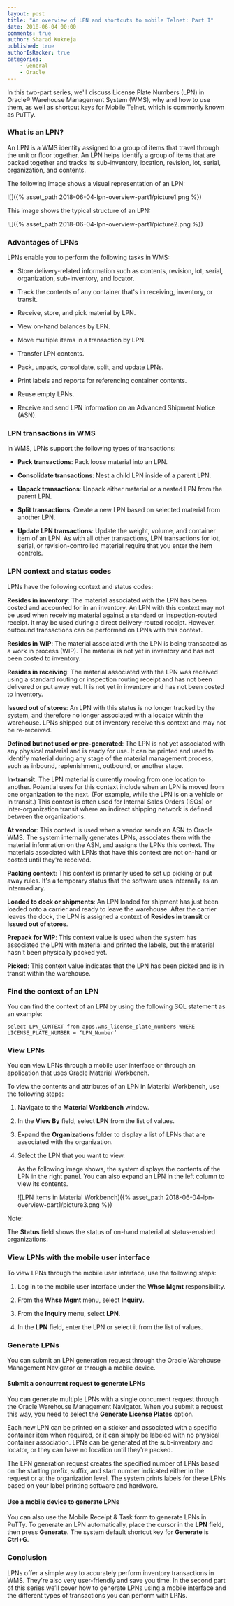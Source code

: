 ```yaml
---
layout: post
title: "An overview of LPN and shortcuts to mobile Telnet: Part I"
date: 2018-06-04 00:00
comments: true
author: Sharad Kukreja
published: true
authorIsRacker: true
categories:
    - General
    - Oracle
---
```


In this two-part series, we'll discuss License Plate Numbers (LPN) in
Oracle&reg; Warehouse Management System (WMS), why and how to use them, as
well as shortcut keys for Mobile Telnet, which is commonly known as PuTTy.

<!-- more -->

### What is an LPN?

An LPN is a WMS identity assigned to a group of items that travel through the
unit or floor together. An LPN helps identify a group of items that are packed
together and tracks its sub-inventory, location, revision, lot, serial,
organization, and contents.

The following image shows a visual representation of an LPN:

![]({% asset_path 2018-06-04-lpn-overview-part1/picture1.png %})

This image shows the typical structure of an LPN:

![]({% asset_path 2018-06-04-lpn-overview-part1/picture2.png %})

### Advantages of LPNs

LPNs enable you to perform the following tasks in WMS:

* Store delivery-related information such as contents, revision, lot, serial,
  organization, sub-inventory, and locator.

* Track the contents of any container that's in receiving, inventory, or
  transit.

* Receive, store, and pick material by LPN.

* View on-hand balances by LPN.

* Move multiple items in a transaction by LPN.

* Transfer LPN contents.

* Pack, unpack, consolidate, split, and update LPNs.

* Print labels and reports for referencing container contents.

* Reuse empty LPNs.

* Receive and send LPN information on an Advanced Shipment Notice (ASN).

### LPN transactions in WMS

In WMS, LPNs support the following types of transactions:

* **Pack transactions**: Pack loose material into an LPN.

* **Consolidate transactions**: Nest a child LPN inside of a parent LPN.

* **Unpack transactions**: Unpack either material or a nested LPN from the
  parent LPN.

* **Split transactions**: Create a new LPN based on selected material from another LPN.

* **Update LPN transactions**: Update the weight, volume, and
  container item of an LPN. As with all other transactions, LPN transactions
  for lot, serial, or revision-controlled material require that you enter the
  item controls.

### LPN context and status codes

LPNs have the following context and status codes:

**Resides in inventory**: The material associated with the LPN has been costed
and accounted for in an inventory. An LPN with this context may not be used
when receiving material against a standard or inspection-routed receipt. It
may be used during a direct delivery-routed receipt. However, outbound
transactions can be performed on LPNs with this context.

**Resides in WIP**: The material associated with the LPN is being transacted
as a work in process (WIP). The material is not yet in inventory and has not
been costed to inventory.

**Resides in receiving**: The material associated with the LPN was received
using a standard routing or inspection routing receipt and has not been
delivered or put away yet. It is not yet in inventory and has not been costed
to inventory.

**Issued out of stores**: An LPN with this status is no longer tracked by the
system, and therefore no longer associated with a locator within the
warehouse. LPNs shipped out of inventory receive this context and may not be
re-received.

**Defined but not used or pre-generated**: The LPN is not yet associated with
any physical material and is ready for use. It can be printed and used to
identify material during any stage of the  material management process, such
as inbound, replenishment, outbound, or another stage.

**In-transit**: The LPN material is currently moving from one location to
another. Potential uses for this context include when an LPN is moved from one
organization to the next. (For example, while the LPN is on a vehicle or in
transit.) This context is often used for Internal Sales Orders (ISOs) or
inter-organization transit where an indirect shipping network is defined
between the organizations.

**At vendor**: This context is used when a vendor sends an ASN to Oracle WMS.
The system internally generates LPNs, associates them with the material
information on the ASN, and assigns the LPNs this context. The materials
associated with LPNs that have this context are not on-hand or costed until
they're received.

**Packing context**: This context is primarily used to set up picking or put
away rules. It's a temporary status that the software uses internally as an
intermediary.

**Loaded to dock or shipments**: An LPN loaded for shipment has just been
loaded onto a carrier and ready to leave the warehouse. After the carrier
leaves the dock, the LPN is assigned a context of **Resides in transit** or
**Issued out of stores**.

**Prepack for WIP**: This context value is used when the system has associated
the LPN with material and printed the labels, but the material hasn't been
physically packed yet.

**Picked**: This context value indicates that the LPN has been picked and is in
transit within the warehouse.

### Find the context of an LPN

You can find the context of an LPN by using the following SQL
statement as an example:

```select LPN_CONTEXT from apps.wms_license_plate_numbers WHERE LICENSE_PLATE_NUMBER = ‘LPN_Number’```

### View LPNs

You can view LPNs through a mobile user interface or through an application
that uses Oracle Material Workbench.

To view the contents and attributes of an LPN in Material Workbench, use the
following steps:

1. Navigate to the **Material Workbench** window.

2. In the **View By** field, select **LPN** from the list of values.

3. Expand the **Organizations** folder to display a list of LPNs that
   are associated with the organization.

4. Select the LPN that you want to view.

   As the following image shows, the system displays the contents of the LPN
   in the right panel. You can also expand an LPN in the left column to view
   its contents.

   ![LPN items in Material Workbench]({% asset_path 2018-06-04-lpn-overview-part1/picture3.png %})

Note:

The **Status** field shows the status of on-hand material at status-enabled
organizations.

### View LPNs with the mobile user interface

To view LPNs through the mobile user interface, use the following steps:

1. Log in to the mobile user interface under the **Whse Mgmt** responsibility.

2. From the **Whse Mgmt** menu, select **Inquiry**.

3. From the **Inquiry** menu, select **LPN**.

4. In the **LPN** field, enter the LPN or select it from the list of
   values.

### Generate LPNs

You can submit an LPN generation request through the Oracle Warehouse
Management Navigator or through a mobile device.

#### Submit a concurrent request to generate LPNs

You can generate multiple LPNs with a single concurrent request through the
Oracle Warehouse Management Navigator. When you submit a request this
way, you need to select the **Generate License Plates** option.

Each new LPN can be printed on a sticker and associated with a specific
container item when required, or it can simply be labeled with no physical
container association. LPNs can be generated at the sub-inventory and locator,
or they can have no location until they're packed.

The LPN generation request creates the specified number of LPNs based on the
starting prefix, suffix, and start number indicated either in the request or
at the organization level. The system prints labels for these LPNs based on
your label printing software and hardware.

#### Use a mobile device to generate LPNs

You can also use the Mobile Receipt & Task form to generate LPNs in
PuTTy. To generate an LPN automatically, place the cursor in the
**LPN** field, then press **Generate**. The system default shortcut key for
**Generate** is **Ctrl+G**.

### Conclusion

LPNs offer a simple way to accurately perform inventory transactions in WMS.
They're also very user-friendly and save you time. In the second part of
this series we’ll cover how to generate LPNs using a mobile interface and the
different types of transactions you can perform with LPNs.
